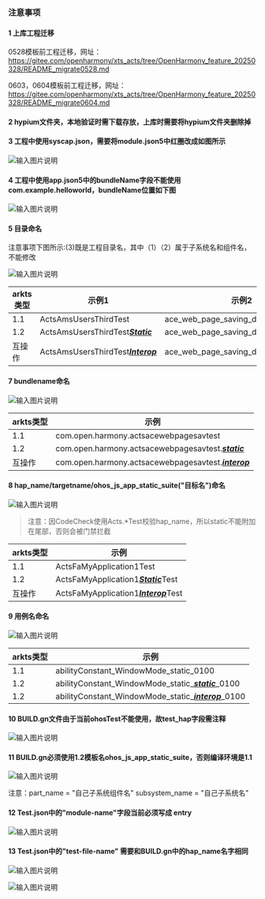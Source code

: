 ### 注意事项

#### 1 上库工程迁移

0528模板前工程迁移，网址：https://gitee.com/openharmony/xts_acts/tree/OpenHarmony_feature_20250328/README_migrate0528.md

0603，0604模板前工程迁移，网址：https://gitee.com/openharmony/xts_acts/tree/OpenHarmony_feature_20250328/README_migrate0604.md

#### 2 hypium文件夹，本地验证时需下载存放，上库时需要将hypium文件夹删除掉

#### 3 工程中使用syscap.json，需要将module.json5中红圈改成如图所示

![输入图片说明](/figures/images1.2/8990023F-CB7E-4661-B9EA-E582A0242D5A.png)

#### 4 工程中使用app.json5中的bundleName字段不能使用com.example.helloworld，bundleName位置如下图

![输入图片说明](/figures/images1.2/5C1C0DA1-3208-4CD5-B31D-D52A40E618D0.png)

#### 5 目录命名

注意事项下图所示:(3)既是工程目录名，其中（1）（2）属于子系统名和组件名，不能修改

![输入图片说明](/figures/images1.2/122733EE-A6A0-4BEF-8C59-F66BAD0739EF.png)

|arkts类型|示例1|示例2|示例3|
|-|-|-|-|
|1.1|ActsAmsUsersThirdTest|ace_web_page_saving_dev_three|actscreatemodulecontexttest|
|1.2|ActsAmsUsersThirdTest[***Static***]()|ace_web_page_saving_dev_three_[***static***]()|actscreatemodulecontexttest[***static***]()|
|互操作|ActsAmsUsersThirdTest[***Interop***]()|ace_web_page_saving_dev_three_[***interop***]()|actscreatemodulecontexttest[***interop***]()|

#### 7 bundlename命名

![输入图片说明](/figures/images1.2/5C1C0DA1-3208-4CD5-B31D-D52A40E618D0.png)

|arkts类型|示例|
|-|-|
|1.1|com.open.harmony.actsacewebpagesavtest|
|1.2|com.open.harmony.actsacewebpagesavtest.[***static***]()|
|互操作|com.open.harmony.actsacewebpagesavtest.[***interop***]()|

#### 8 hap_name/targetname/ohos_js_app_static_suite("目标名")命名

![输入图片说明](/figures/images1.2/40A6E21A-582A-4E7F-8AC8-14CB35B1F15B.png)

> 注意：因CodeCheck使用Acts.*Test校验hap_name，所以static不能附加在尾部，否则会被门禁拦截


|arkts类型|示例|
|-|-|
|1.1|ActsFaMyApplication1Test|
|1.2|ActsFaMyApplication1[***Static***]()Test|
|互操作|ActsFaMyApplication1[***Interop***]()Test|

#### 9 用例名命名

![输入图片说明](/figures/images1.2/778404BE-B5B2-4D1C-D9AF-29255DFE7542.png)

|arkts类型|示例|
|-|-|
|1.1|abilityConstant_WindowMode_static_0100|
|1.2|abilityConstant_WindowMode_static_[***static***]()_0100|
|1.2|abilityConstant_WindowMode_static_[***interop***]()_0100|

#### 10 BUILD.gn文件由于当前ohosTest不能使用，故test_hap字段需注释

![输入图片说明](/figures/images1.2/2F962E71-41E3-4529-C392-AA15B944208D.png)

#### 11 BUILD.gn必须使用1.2模板名ohos_js_app_static_suite，否则编译环境是1.1

![输入图片说明](/figures/images1.2/91B25DE1-5955-4851-B84E-3E20F8F5B429.png)

注意：part_name = "自己子系统组件名"
     subsystem_name = "自己子系统名"

#### 12 Test.json中的"module-name"字段当前必须写成 entry 

![输入图片说明](/figures/images1.2/AC2489E4-1156-43FC-ED74-0FD9D65AADF7.png)

#### 13 Test.json中的"test-file-name" 需要和BUILD.gn中的hap_name名字相同

![输入图片说明](/figures/images1.2/C04F87D7-BB2C-4BE9-815F-84C9C925EEF3.png)

![输入图片说明](/figures/images1.2/E5F26AE2-57F1-437E-A605-C1FD2AD39CF9.png)

